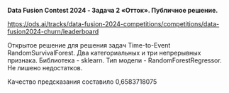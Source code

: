 **Data Fusion Contest 2024 - Задача 2 «Отток». Публичное решение.**

https://ods.ai/tracks/data-fusion-2024-competitions/competitions/data-fusion2024-churn/leaderboard

Открытое решение для решения задач Time-to-Event RandomSurvivalForest. Два категориальных и три непрерывных признака. Библиотека - sklearn. Тип модели - RandomForestRegressor. Не лишено недостатков.

Качество предсказания составило 0,6583718075

